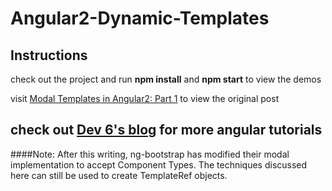 # Angular2-Dynamic-Templates

## Instructions

check out the project and run **npm install** and **npm start** to view the demos

visit [Modal Templates in Angular2: Part 1][1] to view the original post

check out [Dev 6's blog][2] for more angular tutorials
---
####Note: After this writing, ng-bootstrap has modified their modal implementation to accept Component Types. The techniques discussed here can still be used to create TemplateRef objects.

[1]: http://dev6.com/Modal_Templates_in_Angular2_Part_1
[2]: http://dev6.com/blog
